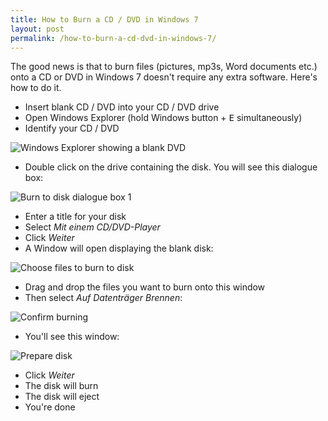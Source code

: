 ```yaml
---
title: How to Burn a CD / DVD in Windows 7
layout: post
permalink: /how-to-burn-a-cd-dvd-in-windows-7/
---
```


The good news is that to burn files (pictures, mp3s, Word documents etc.) onto a CD or DVD in Windows 7 doesn't require any extra software. Here's how to do it.

- Insert blank CD / DVD into your CD / DVD drive
- Open Windows Explorer (hold Windows button + <kbd>E</kbd> simultaneously)
- Identify your CD / DVD

![Windows Explorer showing a blank DVD](https://res.cloudinary.com/hibbard/image/upload/v1528816213/windows_explorer.jpg "Windows Explorer showing a blank DVD")

- Double click on the drive containing the disk. You will see this dialogue box:

![Burn to disk dialogue box 1](https://res.cloudinary.com/hibbard/image/upload/v1528816230/auf_datentraeger_brennen.jpg "Burn to disk dialogue box 1")

- Enter a title for your disk
- Select _Mit einem CD/DVD-Player_
- Click _Weiter_
- A Window will open displaying the blank disk:

![Choose files to burn to disk](https://res.cloudinary.com/hibbard/image/upload/v1528816237/dateien_auswaehlen.jpg "Choose files to burn to disk")

- Drag and drop the files you want to burn onto this window
- Then select _Auf Datenträger Brennen_:

![Confirm burning](https://res.cloudinary.com/hibbard/image/upload/v1528816247/confirm_burning.jpg "Confirm burning")

- You'll see this window:

![Prepare disk](https://res.cloudinary.com/hibbard/image/upload/v1528816260/datentraeger_vorbereiten.png "Prepare disk")

- Click _Weiter_
- The disk will burn
- The disk will eject
- You're done
